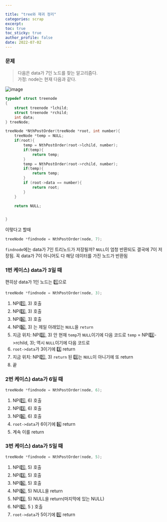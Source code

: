 ```yaml
---

title: "tree와 재귀 정리"
categories: scrap
excerpt: 
toc: true
toc_sticky: true
author_profile: false
date: 2022-07-02
---
```


### 문제
> 다음은 data가 7인 노드를 찾는 알고리즘다.  
가정: node는 현재 다음과 같다.  

![image](https://user-images.githubusercontent.com/96481582/176991371-a8d5fae4-2f3e-46d3-b9d0-fe92b8e2818e.png)

```c
typedef struct treenode
{
    struct treenode *lchild;
    struct treenode *rchild;
    int data;
} treeNode;

treeNode *NthPostOrder(treeNode *root, int number){
    treeNode *temp = NULL;
    if(root){
        temp = NthPostOrder(root->lchild, number);
        if(temp){
            return temp;
        }
        temp = NthPostOrder(root->rchild, number);
        if(temp){
            return temp;
        }
        if (root->data == number){
            return root;
        }
    }

    return NULL;


}

```
이렇다고 할때 

```c
treeNode *findnode = NthPostOrder(node, 7);
```
`findnode`에는 data가 7인 트리노드가 저장될까?
`NULL`이 엄청 반환되도 결국에 7이 저장됨.
꼭 data가 7이 아니어도 다 해당 데이터를 가진 노드가 반환됨

### 1번 케이스) data가 3일 때
편히상 data가 1인 노드는 :one:으로

```c
treeNode *findnode = NthPostOrder(node, 3);
```
1. NP(:one:, 3) 호출
2. NP(:three:, 3) 호출
3. NP(:six:, 3) 호출
4. NP(:six:, 3) 는 제일 아래있는 `NULL`을 `return`
5. 지금 위치: NP(:three:, 3) 안 
   현재 `temp`가 `NULL`이기에 다음 코드로
    `temp` = NP(:three:->rchild, 3); 
    역시 `NULL`이기에 다음 코드로
6. `root->data`가 3이기에 :three: return 
7. 지금 위치: NP(:one:, 3)
   `return` 된 :three:는 `NULL`이 아니기에 또 return
8. 끝

### 2번 케이스) data가 6일 때

```c
treeNode *findnode = NthPostOrder(node, 6);
```
1. NP(:one:, 6) 호출
2. NP(:three:, 6) 호출
3. NP(:six:, 6) 호출
4. `root->data`가 6이기에 :six: return 
5. 계속 이를 return

### 3번 케이스) data가 5일 때

```c
treeNode *findnode = NthPostOrder(node, 5);
```
1. NP(:one:, 5) 호출
2. NP(:three:, 5) 호출
3. NP(:six:, 5) 호출
4. NP(:six:, 5) NULL을 return
5. NP(:three:, 5) NULL을 return(마지막에 있는 NULL)
6. NP(:five:, 5 ) 호출
7. `root->data`가 5이기에 :five: return 

